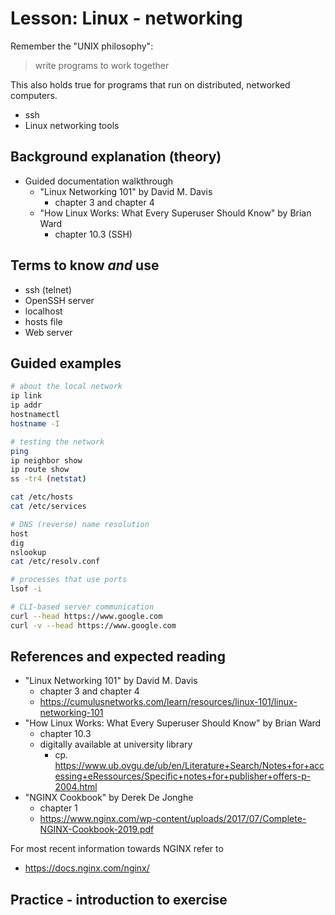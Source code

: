 # Lesson: Linux - networking

Remember the "UNIX philosophy":

> write programs to work together

This also holds true for programs that run on distributed, networked computers.

- ssh
- Linux networking tools

## Background explanation (theory)

- Guided documentation walkthrough
  - "Linux Networking 101" by David M. Davis
    - chapter 3 and chapter 4
  - "How Linux Works: What Every Superuser Should Know" by Brian Ward
    - chapter 10.3 (SSH)

## Terms to know *and* use

- ssh (telnet)
- OpenSSH server
- localhost
- hosts file
- Web server

## Guided examples

```bash
# about the local network
ip link
ip addr
hostnamectl
hostname -I

# testing the network
ping
ip neighbor show
ip route show
ss -tr4 (netstat)

cat /etc/hosts
cat /etc/services

# DNS (reverse) name resolution
host
dig
nslookup
cat /etc/resolv.conf

# processes that use ports
lsof -i

# CLI-based server communication
curl --head https://www.google.com
curl -v --head https://www.google.com

```

## References and expected reading

- "Linux Networking 101" by David M. Davis
  - chapter 3 and chapter 4
  - https://cumulusnetworks.com/learn/resources/linux-101/linux-networking-101
- "How Linux Works: What Every Superuser Should Know" by Brian Ward
  - chapter 10.3
  - digitally available at university library
    - cp. https://www.ub.ovgu.de/ub/en/Literature+Search/Notes+for+accessing+eRessources/Specific+notes+for+publisher+offers-p-2004.html
- "NGINX Cookbook" by Derek De Jonghe
  - chapter 1
  - https://www.nginx.com/wp-content/uploads/2017/07/Complete-NGINX-Cookbook-2019.pdf

For most recent information towards NGINX refer to

- https://docs.nginx.com/nginx/

## Practice - introduction to exercise